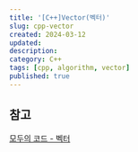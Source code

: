 ```yaml
---
title: '[C++]Vector(벡터)'
slug: cpp-vector
created: 2024-03-12
updated:
description:
category: C++
tags: [cpp, algorithm, vector]
published: true
---
```


## 참고

[모두의 코드 - 벡터][1]

[1]: https://modoocode.com/175
